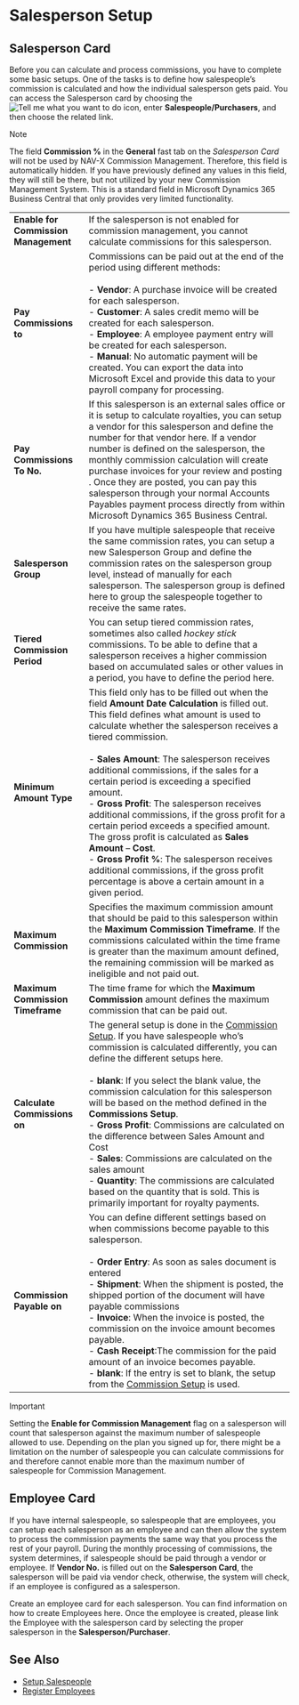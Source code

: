 # Salesperson Setup

## Salesperson Card

Before you can calculate and process commissions, you have to complete some basic setups. One of the tasks is to define how salespeople’s commission is calculated and how the individual salesperson gets paid. You can access the Salesperson card by choosing the ![Tell me what you want to do](/images/magnifying-glass.gif) icon, enter **Salespeople/Purchasers**, and then choose the related link.

> [!NOTE]
> The field **Commission %** in the **General** fast tab on the *Salesperson Card* will not be used by NAV-X Commission Management. Therefore, this field is automatically hidden. If you have previously defined any values in this field, they will still be there, but not utilized by your new Commission Management System. This is a standard field in Microsoft Dynamics 365 Business Central that only provides very limited functionality.

|                                      |                                                                                                                     |
|--------------------------------------|---------------------------------------------------------------------------------------------------------------------|
| **Enable for Commission Management** | If the salesperson is not enabled for commission management, you cannot calculate commissions for this salesperson. |
| **Pay Commissions to**               | Commissions can be paid out at the end of the period using different methods:<br><br>- **Vendor**: A purchase invoice will be created for each salesperson.<br>- **Customer**: A sales credit memo will be created for each salesperson.<br>- **Employee**: A employee payment entry will be created for each salesperson.<br>- **Manual**: No automatic payment will be created. You can export the data into Microsoft Excel and provide this data to your payroll company for processing. |
| **Pay Commissions To No.**           | If this salesperson is an external sales office or it is setup to calculate royalties, you can setup a vendor for this salesperson and define the number for that vendor here. If a vendor number is defined on the salesperson, the monthly commission calculation will create purchase invoices for your review and posting . Once they are posted, you can pay this salesperson through your normal Accounts Payables payment process directly from within Microsoft Dynamics 365 Business Central. |
| **Salesperson Group**                | If you have multiple salespeople that receive the same commission rates, you can setup a new Salesperson Group and define the commission rates on the salesperson group level, instead of manually for each salesperson. The salesperson group is defined here to group the salespeople together to receive the same rates. |
| **Tiered Commission Period**         |You can setup tiered commission rates, sometimes also called *hockey stick* commissions. To be able to define that a salesperson receives a higher commission based on accumulated sales or other values in a period, you have to define the period here.
| **Minimum Amount Type**              | This field only has to be filled out when the field **Amount Date Calculation** is filled out. This field defines what amount is used to calculate whether the salesperson receives a tiered commission.<br><br>- **Sales Amount**: The salesperson receives additional commissions, if the sales for a certain period is exceeding a specified amount.<br>- **Gross Profit**: The salesperson receives additional commissions, if the gross profit for a certain period exceeds a specified amount. The gross profit is calculated as **Sales Amount** – **Cost**.<br>- **Gross Profit %**: The salesperson receives additional commissions, if the gross profit percentage is above a certain amount in a given period. |
| **Maximum Commission**               | Specifies the maximum commission amount that should be paid to this salesperson within the **Maximum Commission Timeframe**. If the commissions calculated within the time frame is greater than the maximum amount defined, the remaining commission will be marked as ineligible and not paid out. |
| **Maximum Commission Timeframe**     | The time frame for which the **Maximum Commission** amount defines the maximum commission that can be paid out.     |
| **Calculate Commissions on**         | The general setup is done in the [Commission Setup](commission-setup.md). If you have salespeople who’s commission is calculated differently, you can define the different setups here.<br><br>- **blank**: If you select the blank value, the commission calculation for this salesperson will be based on the method defined in the **Commissions Setup**.<br>- **Gross Profit**: Commissions are calculated on the difference between Sales Amount and Cost<br>- **Sales**: Commissions are calculated on the sales amount<br>- **Quantity**: The commissions are calculated based on the quantity that is sold. This is primarily important for royalty payments. |
| **Commission Payable on**            | You can define different settings based on when commissions become payable to this salesperson.<br><br>- **Order Entry**: As soon as sales document is entered<br>- **Shipment**: When the shipment is posted, the shipped portion of the document will have payable commissions<br>- **Invoice**: When the invoice is posted, the commission on the invoice amount becomes payable.<br>- **Cash Receipt**:The commission for the paid amount of an invoice becomes payable.<br>- **blank**: If the entry is set to blank, the setup from the [Commission Setup](commission-setup.md) is used. |

> [!IMPORTANT]
> Setting the **Enable for Commission Management** flag on a salesperson will count that salesperson against the maximum number of salespeople allowed to use. Depending on the plan you signed up for, there might be a limitation on the number of salespeople you can calculate commissions for and therefore cannot enable more than the maximum number of salespeople for Commission Management.

## Employee Card

If you have internal salespeople, so salespeople that are employees, you can setup each salesperson as an employee and can then allow the system to process the commission payments the same way that you process the rest of your payroll. During the monthly processing of commissions, the system determines, if salespeople should be paid through a vendor or employee. If **Vendor No.** is filled out on the **Salesperson Card**, the salesperson will be paid via vendor check, otherwise, the system will check, if an employee is configured as a salesperson.

Create an employee card for each salesperson. You can find information on how to create Employees here. Once the employee is created, please link the Employee with the salesperson card by selecting the proper salesperson in the **Salesperson/Purchaser**.

## See Also

- [Setup Salespeople](https://docs.microsoft.com/en-us/dynamics365/business-central/sales-how-setup-salespeople)
- [Register Employees](https://docs.microsoft.com/en-us/dynamics365/business-central/hr-how-register-employees)

